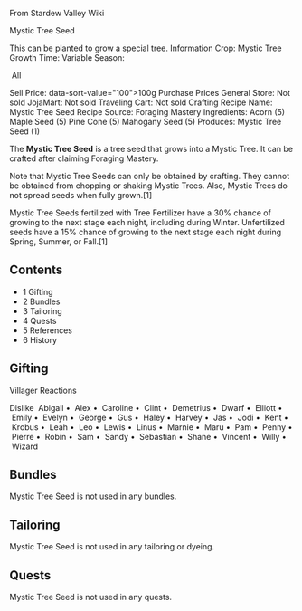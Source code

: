 From Stardew Valley Wiki

Mystic Tree Seed

This can be planted to grow a special tree. Information Crop: Mystic Tree Growth Time: Variable Season:

 All

Sell Price: data-sort-value="100"&gt;100g Purchase Prices General Store: Not sold JojaMart: Not sold Traveling Cart: Not sold Crafting Recipe Name: Mystic Tree Seed Recipe Source: Foraging Mastery Ingredients: Acorn (5) Maple Seed (5) Pine Cone (5) Mahogany Seed (5) Produces: Mystic Tree Seed (1)

The **Mystic Tree Seed** is a tree seed that grows into a Mystic Tree. It can be crafted after claiming Foraging Mastery.

Note that Mystic Tree Seeds can only be obtained by crafting. They cannot be obtained from chopping or shaking Mystic Trees. Also, Mystic Trees do not spread seeds when fully grown.\[1]

Mystic Tree Seeds fertilized with Tree Fertilizer have a 30% chance of growing to the next stage each night, including during Winter. Unfertilized seeds have a 15% chance of growing to the next stage each night during Spring, Summer, or Fall.\[1]

## Contents

- 1 Gifting
- 2 Bundles
- 3 Tailoring
- 4 Quests
- 5 References
- 6 History

## Gifting

Villager Reactions

Dislike  Abigail •  Alex •  Caroline •  Clint •  Demetrius •  Dwarf •  Elliott •  Emily •  Evelyn •  George •  Gus •  Haley •  Harvey •  Jas •  Jodi •  Kent •  Krobus •  Leah •  Leo •  Lewis •  Linus •  Marnie •  Maru •  Pam •  Penny •  Pierre •  Robin •  Sam •  Sandy •  Sebastian •  Shane •  Vincent •  Willy •  Wizard

## Bundles

Mystic Tree Seed is not used in any bundles.

## Tailoring

Mystic Tree Seed is not used in any tailoring or dyeing.

## Quests

Mystic Tree Seed is not used in any quests.